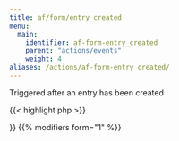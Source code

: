 ```yaml
---
title: af/form/entry_created
menu:
  main:
    identifier: af-form-entry_created
    parent: "actions/events"
    weight: 4
aliases: /actions/af-form-entry_created/
---
```


Triggered after an entry has been created

{{< highlight php >}}
<?php

function entry_created( $entry_id, $form ) {
    // Do something with entry
}
add_action( 'af/form/entry_created/key=FORM_KEY', 'entry_created', 10, 2 );

{{< / highlight >}}

{{% modifiers form="1" %}}